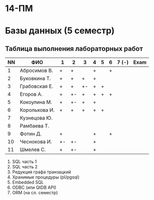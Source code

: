 # 14-ПМ
# Базы данных (5 семестр)
## Таблица выполнения лабораторных работ

| NN  | ФИО              | 1   | 2   | 3   | 4   | 5   | 6   | 7 (-) | Exam |
| --- | ---------------- | --- | --- | --- | --- | --- | --- | ----- | ---- |
| 1   | Абросимов В.     | +   | +   |     | +   |     | +   |       |      |
| 2   | Буковкина Т.     | +   | +   | +   | +   |     |     |       |      |
| 3   | Грабовская Е.    | +   | +   | +-  | +   | +   |     |       |      |
| 4   | Егоров А.        | +   | +-  | +   | +   | +   | +   |       |      |
| 5   | Кокоулина М.     | +   | +-  | +   | +   |     |     |       |      |
| 6   | Королькова И.    | +   | +   | +   | +   | +   |     |       |      |
| 7   | Кузнецова Ю.     |     |     |     |     |     |     |       |      |
| 8   | Рамбаева Т.      |     |     |     |     |     |     |       |      |
| 9   | Фотин Д.         | +   |     |     | +   |     | +   |       |      |
| 10  | Чеснокова И.     | +-  | +-  |     | +   |     |     |       |      |
| 11  | Шмелев С.        | +   | +-  |     | +   |     |     |       |      |

1. SQL часть 1
2. SQL часть 2
3. Редукция графа транзацкий
4. Хранимые процедуры (pl/pgsql)
5. Embedded SQL
6. ODBC (или QtDB API)
7. ORM (на сл. семестр)
